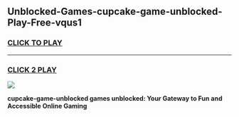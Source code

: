 
## Unblocked-Games-cupcake-game-unblocked-Play-Free-vqus1
<h3>
<a href="https://premium76.site?title=cupcake-game-unblocked&ref=20A">CLICK TO PLAY</a></h3>
<hr>

<h3>
<a href="https://premium76.site?title=cupcake-game-unblocked&ref=20A">CLICK 2 PLAY</a>
  
</h3>

<a href="https://premium76.site?title=cupcake-game-unblocked&ref=20A"><img src="https://clearcache.store/games.png"></a>


**cupcake-game-unblocked games unblocked: Your Gateway to Fun and Accessible Online Gaming**
